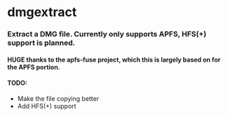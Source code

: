 # dmgextract

### Extract a DMG file. Currently only supports APFS, HFS(+) support is planned.

#### HUGE thanks to the apfs-fuse project, which this is largely based on for the APFS portion.

#### TODO:

- Make the file copying better
- Add HFS(+) support
